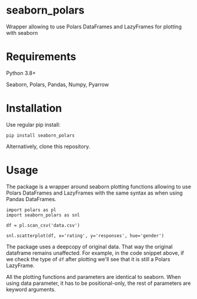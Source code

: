 # seaborn_polars
Wrapper allowing to use Polars DataFrames and LazyFrames for plotting with seaborn

# Requirements
Python 3.8+

Seaborn, Polars, Pandas, Numpy, Pyarrow

# Installation
Use regular pip install:
```
pip install seaborn_polars
```
Alternatively, clone this repository.

# Usage
The package is a wrapper around seaborn plotting functions allowing to use Polars DataFrames and LazyFrames with the same syntax as when using Pandas DataFrames.
```
import polars as pl
import seaborn_polars as snl

df = pl.scan_csv('data.csv')

snl.scatterplot(df, x='rating', y='responses', hue='gender')
```
The package uses a deepcopy of original data. That way the original dataframe remains unaffected. For example, in the code snippet above, if we check the type of `df` after plotting we'll see that it is still a Polars LazyFrame.

All the plotting functions and parameters are identical to seaborn. When using data parameter, it has to be positional-only, the rest of parameters are keyword arguments.